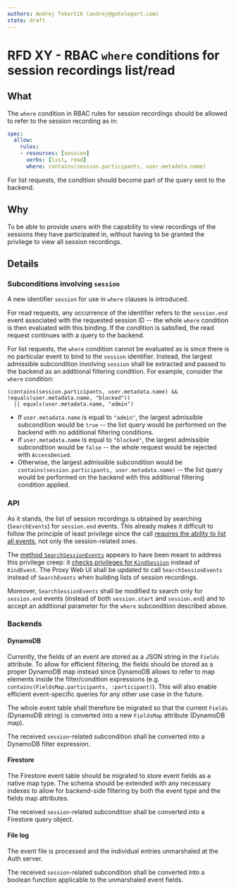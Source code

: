 ```yaml
---
authors: Andrej Tokarčík (andrej@goteleport.com)
state: draft
---
```


# RFD XY - RBAC `where` conditions for session recordings list/read

## What

The `where` condition in RBAC rules for session recordings should be allowed to refer to the session recording as in:

```yaml
spec:
  allow:
    rules:
    - resources: [session]
      verbs: [list, read]
      where: contains(session.participants, user.metadata.name)
```

For list requests, the condition should become part of the query sent to the backend.

## Why

To be able to provide users with the capability to view recordings of the sessions they have participated in, without having to be granted the privilege to view all session recordings.

## Details

### Subconditions involving `session`

A new identifier `session` for use in `where` clauses is introduced.

For read requests, any occurrence of the identifier refers to the `session.end` event associated with the requested session ID -- the whole `where` condition is then evaluated with this binding. If the condition is satisfied, the read request continues with a query to the backend.

For list requests, the `where` condition cannot be evaluated as is since there is no particular event to bind to the `session` identifier. Instead, the largest admissible subcondition involving `session` shall be extracted and passed to the backend as an additional filtering condition. For example, consider the `where` condition:
```
(contains(session.participants, user.metadata.name) && !equals(user.metadata.name, "blocked"))
  || equals(user.metadata.name, "admin")
```
* If `user.metadata.name` is equal to `"admin"`, the largest admissible subcondition would be `true` -- the list query would be performed on the backend with no additional filtering conditions.
* If `user.metadata.name` is equal to `"blocked"`, the largest admissible subcondition would be `false` -- the whole request would be rejected with `AccessDenied`.
* Otherwise, the largest admissible subcondition would be `contains(session.participants, user.metadata.name)` -- the list query would be performed on the backend with this additional filtering condition applied.

### API

As it stands, the list of session recordings is obtained by searching (`SearchEvents`) for `session.end` events. This already makes it difficult to follow the principle of least privilege since the call [requires the ability to list all events](https://github.com/gravitational/teleport/blob/ab57eab5c059b323e4fb50cf02c1134745a19dd1/lib/auth/auth_with_roles.go#L2998), not only the session-related ones.

The [method `SearchSessionEvents`](https://github.com/gravitational/teleport/blob/ab57eab5c059b323e4fb50cf02c1134745a19dd1/lib/events/api.go#L614-L622) appears to have been meant to address this privilege creep: it [checks privileges for `KindSession`](https://github.com/gravitational/teleport/blob/ab57eab5c059b323e4fb50cf02c1134745a19dd1/lib/auth/auth_with_roles.go#L3012) instead of `KindEvent`. The Proxy Web UI shall be updated to call `SearchSessionEvents` instead of `SearchEvents` when building lists of session recordings.

Moreover, `SearchSessionEvents` shall be modified to search only for `session.end` events (instead of both `session.start` and `session.end`) and to accept an additional parameter for the `where` subcondition described above.

### Backends

#### DynamoDB

Currently, the fields of an event are stored as a JSON string in the `Fields` attribute. To allow for efficient filtering, the fields should be stored as a proper DynamoDB map instead since DynamoDB allows to refer to map elements inside the filter/condition expressions (e.g. `contains(FieldsMap.participants, :participant)`). This will also enable efficient event-specific queries for any other use case in the future.

The whole event table shall therefore be migrated so that the current `Fields` (DynamoDB string) is converted into a new `FieldsMap` attribute (DynamoDB map).

The received `session`-related subcondition shall be converted into a DynamoDB filter expression.

#### Firestore

The Firestore event table should be migrated to store event fields as a native map type. The schema should be extended with any necessary indexes to allow for backend-side filtering by both the event type and the fields map attributes.

The received `session`-related subcondition shall be converted into a Firestore query object.

#### File log

The event file is processed and the individual entries unmarshaled at the Auth server.

The received `session`-related subcondition shall be converted into a boolean function applicable to the unmarshaled event fields. 
